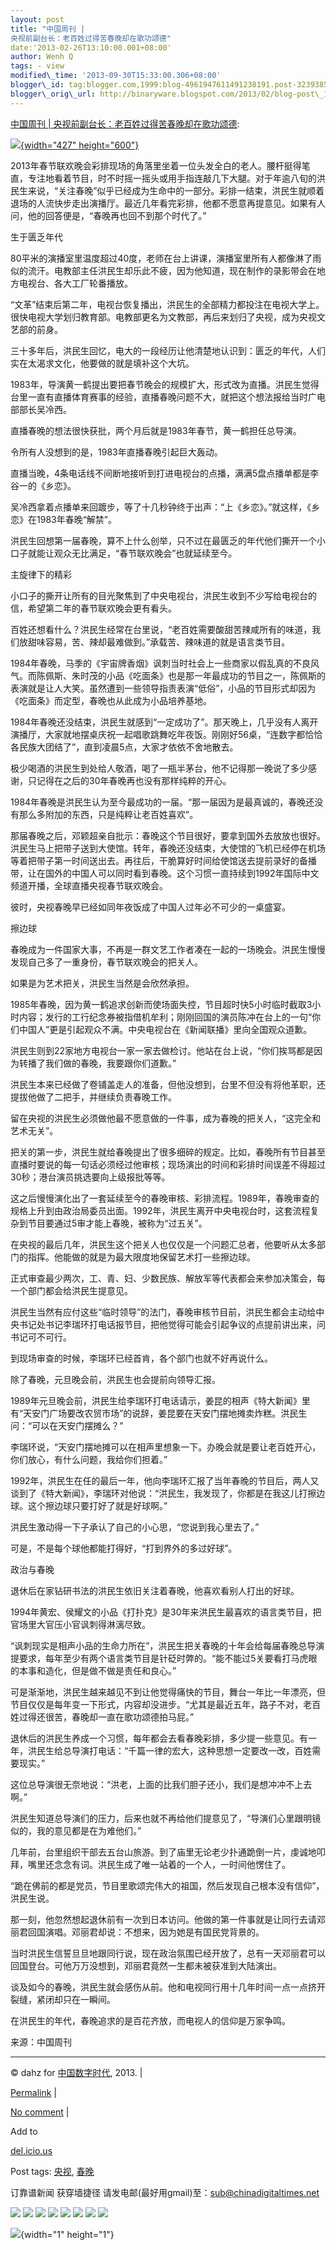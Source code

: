 ```yaml
--- 
layout: post 
title: "中国周刊 |
央视前副台长：老百姓过得苦春晚却在歌功颂德" 
date:'2013-02-26T13:10:00.001+08:00' 
author: Wenh Q
tags: - view
modified\_time: '2013-09-30T15:33:00.306+08:00' 
blogger\_id: tag:blogger.com,1999:blog-4961947611491238191.post-3239385559162834775
blogger\_orig\_url: http://binaryware.blogspot.com/2013/02/blog-post\_1491.html
---
```

[中国周刊 |
央视前副台长：老百姓过得苦春晚却在歌功颂德](http://feedproxy.google.com/~r/chinagfwblog/~3/vcHgateqrEU/):

[![](https://meilizhongguo.biz/chinese/files/2013/02/U6795P1T1D26345999F21DT20130225103900.jpg){width="427"
height="600"}](https://meilizhongguo.biz/chinese/2013/02/%e5%a4%ae%e8%a7%86%e5%89%8d%e5%89%af%e5%8f%b0%e9%95%bf%ef%bc%9a%e8%80%81%e7%99%be%e5%a7%93%e8%bf%87%e5%be%97%e8%8b%a6%e6%98%a5%e6%99%9a%e5%8d%b4%e5%9c%a8%e6%ad%8c%e5%8a%9f%e9%a2%82%e5%be%b7/u6795p1t1d26345999f21dt20130225103900/)

2013年春节联欢晚会彩排现场的角落里坐着一位头发全白的老人。腰杆挺得笔直，专注地看着节目，时不时摇一摇头或用手指连敲几下大腿。对于年逾八旬的洪民生来说，“关注春晚”似乎已经成为生命中的一部分。彩排一结束，洪民生就顺着退场的人流快步走出演播厅。最近几年看完彩排，他都不愿意再提意见。如果有人问，他的回答便是，“春晚再也回不到那个时代了。”

生于匮乏年代

80平米的演播室里温度超过40度，老师在台上讲课，演播室里所有人都像淋了雨似的流汗。电教部主任洪民生却乐此不疲，因为他知道，现在制作的录影带会在地方电视台、各大工厂轮番播放。

“文革”结束后第二年，电视台恢复播出，洪民生的全部精力都投注在电视大学上。很快电视大学划归教育部。电教部更名为文教部，再后来划归了央视，成为央视文艺部的前身。

三十多年后，洪民生回忆，电大的一段经历让他清楚地认识到：匮乏的年代，人们实在太渴求文化，他要做的就是填补这个大坑。

1983年，导演黄一鹤提出要把春节晚会的规模扩大，形式改为直播。洪民生觉得台里一直有直播体育赛事的经验，直播春晚问题不大，就把这个想法报给当时广电部部长吴冷西。

直播春晚的想法很快获批，两个月后就是1983年春节，黄一鹤担任总导演。

令所有人没想到的是，1983年直播春晚引起巨大轰动。

直播当晚，4条电话线不间断地接听到打进电视台的点播，满满5盘点播单都是李谷一的《乡恋》。

吴冷西拿着点播单来回踱步，等了十几秒钟终于出声：“上《乡恋》。”就这样，《乡恋》在1983年春晚“解禁”。

洪民生回想第一届春晚，算不上什么创举，只不过在最匮乏的年代他们撕开一个小口子就能让观众无比满足，“春节联欢晚会”也就延续至今。

主旋律下的精彩

小口子的撕开让所有的目光聚焦到了中央电视台，洪民生收到不少写给电视台的信，希望第二年的春节联欢晚会更有看头。

百姓还想看什么？洪民生经常在台里说，“老百姓需要酸甜苦辣咸所有的味道，我们放甜味容易，苦、辣却最难做到。”承载苦、辣味道的就是语言类节目。

1984年春晚，马季的《宇宙牌香烟》讽刺当时社会上一些商家以假乱真的不良风气。而陈佩斯、朱时茂的小品《吃面条》也是那一年最成功的节目之一，陈佩斯的表演就是让人大笑。虽然遭到一些领导指责表演“低俗”，小品的节目形式却因为《吃面条》而定型，春晚也从此成为小品培养基地。

1984年春晚还没结束，洪民生就感到“一定成功了”。那天晚上，几乎没有人离开演播厅，大家就地摆桌庆祝一起唱歌跳舞吃年夜饭。刚刚好56桌，“连数字都恰恰各民族大团结了”，直到凌晨5点，大家才依依不舍地散去。

极少喝酒的洪民生到处给人敬酒，喝了一瓶半茅台，他不记得那一晚说了多少感谢，只记得在之后的30年春晚再也没有那样纯粹的开心。

1984年春晚是洪民生认为至今最成功的一届。“那一届因为是最真诚的，春晚还没有那么多附加的东西，只是纯粹让老百姓喜欢”。

那届春晚之后，邓颖超亲自批示：春晚这个节目很好，要拿到国外去放放也很好。洪民生马上把带子送到大使馆。转年，春晚还没结束，大使馆的飞机已经停在机场等着把带子第一时间送出去。再往后，干脆算好时间给使馆送去提前录好的备播带，让在国外的中国人可以同时看到春晚。这个习惯一直持续到1992年国际中文频道开播，全球直播央视春节联欢晚会。

彼时，央视春晚早已经如同年夜饭成了中国人过年必不可少的一桌盛宴。

擦边球

春晚成为一件国家大事，不再是一群文艺工作者凑在一起的一场晚会。洪民生慢慢发现自己多了一重身份，春节联欢晚会的把关人。

如果是为艺术把关，洪民生当然是会欣然承担。

1985年春晚，因为黄一鹤追求创新而使场面失控，节目超时快5小时临时截取3小时内容；发行的工行纪念券被指借机牟利；刚刚回国的演员陈冲在台上的一句“你们中国人”更是引起观众不满。中央电视台在《新闻联播》里向全国观众道歉。

洪民生则到22家地方电视台一家一家去做检讨。他站在台上说，“你们挨骂都是因为转播了我们做的春晚，我要跟你们道歉。”

洪民生本来已经做了卷铺盖走人的准备，但他没想到，台里不但没有将他革职，还提拔他做了二把手，并继续负责春晚工作。

留在央视的洪民生必须做他最不愿意做的一件事，成为春晚的把关人，“这完全和艺术无关”。

把关的第一步，洪民生就给春晚提出了很多细碎的规定。比如，春晚所有节目甚至直播时要说的每一句话必须经过他审核；现场演出的时间和彩排时间误差不得超过30秒；港台演员挑选要向上级报批等等。

这之后慢慢演化出了一套延续至今的春晚审核、彩排流程。1989年，春晚审查的规格上升到由政治局委员出面。1992年，洪民生离开中央电视台时，这套流程复杂到节目要通过5审才能上春晚，被称为“过五关”。

在央视的最后几年，洪民生这个把关人也仅仅是一个问题汇总者，他要听从太多部门的指挥。他能做的就是为最大限度地保留艺术打一些擦边球。

正式审查最少两次，工、青、妇、少数民族、解放军等代表都会来参加决策会，每一个部门都会给洪民生提意见。

洪民生当然有应付这些“临时领导”的法门，春晚审核节目前，洪民生都会主动给中央书记处书记李瑞环打电话报节目，把他觉得可能会引起争议的点提前讲出来，问书记可不可行。

到现场审查的时候，李瑞环已经首肯，各个部门也就不好再说什么。

除了春晚，元旦晚会前，洪民生也会提前向领导汇报。

1989年元旦晚会前，洪民生给李瑞环打电话请示，姜昆的相声《特大新闻》里有“天安门广场要改农贸市场”的说辞，姜昆要在天安门摆地摊卖炸糕。洪民生问：“可以在天安门摆摊么？”

李瑞环说，“天安门摆地摊可以在相声里想象一下。办晚会就是要让老百姓开心，你们放心，有什么问题，我给你们担着。”

1992年，洪民生在任的最后一年，他向李瑞环汇报了当年春晚的节目后，两人又谈到了《特大新闻》，李瑞环对他说：“洪民生，我发现了，你都是在我这儿打擦边球。这个擦边球只要打好了就是好球啊。”

洪民生激动得一下子承认了自己的小心思，“您说到我心里去了。”

可是，不是每个球他都能打得好，“打到界外的多过好球”。

政治与春晚

退休后在家钻研书法的洪民生依旧关注着春晚，他喜欢看别人打出的好球。

1994年黄宏、侯耀文的小品《打扑克》是30年来洪民生最喜欢的语言类节目，把官场里大官压小官讽刺得淋漓尽致。

“讽刺现实是相声小品的生命力所在”，洪民生把关春晚的十年会给每届春晚总导演提要求，每年至少有两个语言类节目是针砭时弊的。“能不能过5关要看打马虎眼的本事和造化，但是做不做是责任和良心。”

可是渐渐地，洪民生越来越见不到让他觉得痛快的节目，舞台一年比一年漂亮，但节目仅仅是每年变一下形式，内容却没进步。“尤其是最近五年，路子不对，老百姓过得还很苦，春晚却一直在歌功颂德拍马屁。”

退休后的洪民生养成一个习惯，每年都会去看春晚彩排，多少提一些意见。有一年，洪民生给总导演打电话：“千篇一律的宏大，这种思想一定要改一改，百姓需要现实。”

这位总导演很无奈地说：“洪老，上面的比我们胆子还小，我们是想冲冲不上去啊。”

洪民生知道总导演们的压力，后来也就不再给他们提意见了，“导演们心里跟明镜似的，我的意见都是在为难他们。”

几年前，台里组织干部去五台山旅游。到了庙里无论老少扑通跪倒一片，虔诚地叩拜，嘴里还念念有词。洪民生成了唯一站着的一个人，一时间他愣住了。

“跪在佛前的都是党员，节目里歌颂完伟大的祖国，然后发现自己根本没有信仰”，洪民生说。

那一刻，他忽然想起退休前有一次到日本访问。他做的第一件事就是让同行去请邓丽君回国演唱。邓丽君却说：不想来，因为她是有国民党背景的。

当时洪民生信誓旦旦地跟同行说，现在政治氛围已经开放了，总有一天邓丽君可以回国登台。可他万万没想到，邓丽君竟然一生都未被获准到大陆演出。

谈及如今的春晚，洪民生就会感伤从前。他和电视同行用十几年时间一点一点挤开裂缝，紧闭却只在一瞬间。

在洪民生的年代，春晚追求的是百花齐放，而电视人的信仰是万家争鸣。

来源：中国周刊


------------------------------------------------------------------------

© dahz for [中国数字时代](https://meilizhongguo.biz/chinese), 2013. |

[Permalink](https://meilizhongguo.biz/chinese/2013/02/%e5%a4%ae%e8%a7%86%e5%89%8d%e5%89%af%e5%8f%b0%e9%95%bf%ef%bc%9a%e8%80%81%e7%99%be%e5%a7%93%e8%bf%87%e5%be%97%e8%8b%a6%e6%98%a5%e6%99%9a%e5%8d%b4%e5%9c%a8%e6%ad%8c%e5%8a%9f%e9%a2%82%e5%be%b7/)
|

[No
comment](https://meilizhongguo.biz/chinese/2013/02/%e5%a4%ae%e8%a7%86%e5%89%8d%e5%89%af%e5%8f%b0%e9%95%bf%ef%bc%9a%e8%80%81%e7%99%be%e5%a7%93%e8%bf%87%e5%be%97%e8%8b%a6%e6%98%a5%e6%99%9a%e5%8d%b4%e5%9c%a8%e6%ad%8c%e5%8a%9f%e9%a2%82%e5%be%b7/#comments)
|

Add to

[del.icio.us](http://del.icio.us/post?url=https://meilizhongguo.biz/chinese/2013/02/%e5%a4%ae%e8%a7%86%e5%89%8d%e5%89%af%e5%8f%b0%e9%95%bf%ef%bc%9a%e8%80%81%e7%99%be%e5%a7%93%e8%bf%87%e5%be%97%e8%8b%a6%e6%98%a5%e6%99%9a%e5%8d%b4%e5%9c%a8%e6%ad%8c%e5%8a%9f%e9%a2%82%e5%be%b7/&title=%E4%B8%AD%E5%9B%BD%E5%91%A8%E5%88%8A%20%7C%20%E5%A4%AE%E8%A7%86%E5%89%8D%E5%89%AF%E5%8F%B0%E9%95%BF%EF%BC%9A%E8%80%81%E7%99%BE%E5%A7%93%E8%BF%87%E5%BE%97%E8%8B%A6%E6%98%A5%E6%99%9A%E5%8D%B4%E5%9C%A8%E6%AD%8C%E5%8A%9F%E9%A2%82%E5%BE%B7)





Post tags:
[央视](https://meilizhongguo.biz/chinese/tag/%e5%a4%ae%e8%a7%86/?category=10466),
[春晚](https://meilizhongguo.biz/chinese/tag/%e6%98%a5%e6%99%9a/?category=10466)



订靠谱新闻 获穿墙捷径
请发电邮(最好用gmail)至：sub@chinadigitaltimes.net





<div>

[![](http://feeds.feedburner.com/~ff/chinagfwblog?d=yIl2AUoC8zA)](http://feeds.feedburner.com/~ff/chinagfwblog?a=vcHgateqrEU:5ZLJyJamOF4:yIl2AUoC8zA)
[![](http://feeds.feedburner.com/~ff/chinagfwblog?i=vcHgateqrEU:5ZLJyJamOF4:-BTjWOF_DHI)](http://feeds.feedburner.com/~ff/chinagfwblog?a=vcHgateqrEU:5ZLJyJamOF4:-BTjWOF_DHI)
[![](http://feeds.feedburner.com/~ff/chinagfwblog?i=vcHgateqrEU:5ZLJyJamOF4:F7zBnMyn0Lo)](http://feeds.feedburner.com/~ff/chinagfwblog?a=vcHgateqrEU:5ZLJyJamOF4:F7zBnMyn0Lo)
[![](http://feeds.feedburner.com/~ff/chinagfwblog?i=vcHgateqrEU:5ZLJyJamOF4:V_sGLiPBpWU)](http://feeds.feedburner.com/~ff/chinagfwblog?a=vcHgateqrEU:5ZLJyJamOF4:V_sGLiPBpWU)
[![](http://feeds.feedburner.com/~ff/chinagfwblog?d=qj6IDK7rITs)](http://feeds.feedburner.com/~ff/chinagfwblog?a=vcHgateqrEU:5ZLJyJamOF4:qj6IDK7rITs)
[![](http://feeds.feedburner.com/~ff/chinagfwblog?d=l6gmwiTKsz0)](http://feeds.feedburner.com/~ff/chinagfwblog?a=vcHgateqrEU:5ZLJyJamOF4:l6gmwiTKsz0)
[![](http://feeds.feedburner.com/~ff/chinagfwblog?i=vcHgateqrEU:5ZLJyJamOF4:gIN9vFwOqvQ)](http://feeds.feedburner.com/~ff/chinagfwblog?a=vcHgateqrEU:5ZLJyJamOF4:gIN9vFwOqvQ)
[![](http://feeds.feedburner.com/~ff/chinagfwblog?d=TzevzKxY174)](http://feeds.feedburner.com/~ff/chinagfwblog?a=vcHgateqrEU:5ZLJyJamOF4:TzevzKxY174)

</div>

![](http://feeds.feedburner.com/~r/chinagfwblog/~4/vcHgateqrEU){width="1"
height="1"}
